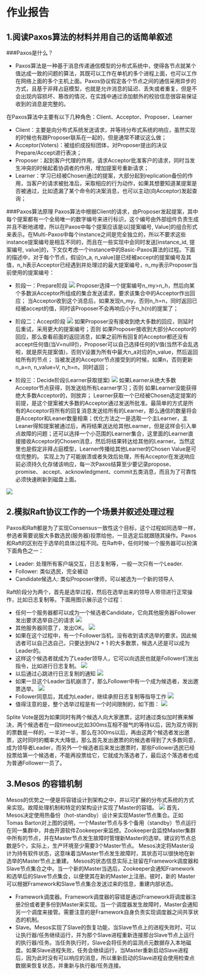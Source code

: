 # 作业报告

## 1.阅读Paxos算法的材料并用自己的话简单叙述
###Paxos是什么？
+ Paxos算法是一种基于消息传递通信模型的分布式系统中，使得各节点就某个值达成一致的问题的算法，其既可以工作在单机的多个进程上面，也可以工作在网络上面的多个主机上面。Paxos协议假定各个节点之间的通信采用异步的方式，且基于非拜占庭模型，也就是允许消息的延迟、丢失或者重复，但是不会出现内容损坏、篡改的情况，在实践中通过添加额外的校验信息很容易保证收到的消息是完整的。

在Paxos算法中主要有以下几种角色：Client、Acceptor、Proposer、Learner
+ Client：主要是向分布式系统发送请求，并等待分布式系统的响应，虽然实现的时候也有跟Proposer联系在一起的，但是通常不建议这么做；
+ Acceptor(Voters)：被组织成投标团体，对Proposer提出的决议Prepare/Accept进行表决；
+ Proposer：起到客户代理的作用，请求Acceptor批准客户的请求，同时当发生冲突的时候起着协调者的作用，增加提案号重新请求；
+ Learner：学习已经被Chosen通过的提案，大部分起到replication备份的作用，当客户的请求被批准后，采取相应的行为动作，如果其想要知道某提案是否被通过，比如遗漏了某个命令的决案消息，也可以主动(向Acceptor)发起查询；

###Paxos算法原理
Paxos算法中根据Client的请求，由Proposer发起提案，其中每个提案都有一个全局唯一的数字编号来进行标识，这个编号由外部组件负责生成并且不断地递增，所以在Paxos中每个提案应该是以[提案编号, Value]的组合形式来表示。在Multi-Paxos中每个instance之间是完全独立的，所以不要求这些instance提案编号是相互不同的，而且在一些实现中会同时发送[instance_id, 提案编号, value]的，下文仅考虑一个instance中的Basic-Paxos算法的过程。下面的描述中，对于每个节点，假设[n_a, n_value]是已经被accept的提案编号及其值，n_h表示Acceptor已经遇到并处理过的最大提案编号，n_my表示Proposer当前使用的提案编号：

+  阶段一：Prepare阶段
![](./1.png)
Proposer选择一个提案编号n_my>n_h，然后向某个多数派Acceptor所组成的集合发送请求，要求该集合中的Acceptor作出回应；
当Acceptor收到这个消息后，如果发现n_my，否则n_h=n，同时返回已经被accept的值，同时该Proposer不会再响应小于n_h(n)的提案了；

+ 阶段二：Accept阶段
![](./2.png)
如果Proposer没有接收到绝大多数的回应，则延时后重试，采用更大的提案编号；否则
如果Proposer接收到大部分Acceptor的回应，那么查看前面的返回消息，如果之前所有回复的Acceptor都还没有accept任何值(当V=null时)，Proposer可以自己选择任何的V值(当然不会乱选啦，就是原先提案值)，否则V设置为所有中最大n_a对应的n_value，然后返回给所有的节点；
当被发送的Acceptor节点接受到的时候，如果n，否则更新n_a=n, n_value=V, n_h=n，同时返回；

+ 阶段三：Decide阶段(Learner获取提案)
![](./3.png)
如果Learner从绝大多数Acceptor节点获得，则发送给所有Learner学习；否则
如果Learner没能获得绝大多数Acceptor的，则放弃；
Learner获取一个已经被Chosen选定提案的前提，是这个提案被大多数的Acceptor通过发送所批准。最简单的方式是所有的Acceptor将所有的回复消息发送给所有的Learner，那么通信的数量将会是Acceptor和Leaner数量相乘；优化方法之一是选取一个主Learner，主Leaner得知提案被通过后，再将结果送达给其他Learner，但是这样会引入单点故障的问题；还可以选择一个小范围的Learner集合，这里面的Learner直接接收Acceptor的Chosen消息，然后将结果转达给其他的Learner。当然这里也是假定非拜占庭模型，Learner传播给其他Learner的Chosen Value是可信完整的。
实现上为了可能崩溃或者失效后处理，所有Acceptor在发送响应前必须持久化存储该响应，每一次Paxos结算至少要记录propose、promise、
accept、acknowledgment、commit五类消息，而且为了可靠性必须快速刷新到磁盘上面。

![](./4.png)

## 2.模拟Raft协议工作的一个场景并叙述处理过程

Paxos和Raft都是为了实现Consensus一致性这个目标，这个过程如同选举一样，参选者需要说服大多数选民(服务器)投票给他，一旦选定后就跟随其操作。Paxos和Raft的区别在于选举的具体过程不同。在Raft中，任何时候一个服务器可以扮演下面角色之一：

+ Leader: 处理所有客户端交互，日志复制等，一般一次只有一个Leader.
+ Follower: 类似选民，完全被动
+ Candidate候选人: 类似Proposer律师，可以被选为一个新的领导人

Raft阶段分为两个，首先是选举过程，然后在选举出来的领导人带领进行正常操作，比如日志复制等。下面用图示展示这个过程：
+ 任何一个服务器都可以成为一个候选者Candidate，它向其他服务器Follower发出要求选举自己的请求
![](./5.png)
+ 其他服务器同意了，发出OK。
![](./6.png)
+ 如果在这个过程中，有一个Follower当机，没有收到请求选举的要求，因此候选者可以自己选自己，只要达到N/2 + 1 的大多数票，候选人还是可以成为Leader的。
+ 这样这个候选者就成为了Leader领导人，它可以向选民也就是Follower们发出指令，比如进行日志复制。
![](./7.png)
+ 以后通过心跳进行日志复制的通知
![](./8.png)
+ 如果一旦这个Leader当机崩溃了，那么Follower中有一个成为候选者，发出邀票选举。
![](./9.png)
+ Follower同意后，其成为Leader，继续承担日志复制等指导工作
![](./10.png)
+ 值得注意的是，整个选举过程是有一个时间限制的，如下图：
![](./11.png)

Splite Vote是因为如果同时有两个候选人向大家邀票，这时通过类似加时赛来解决，两个候选者在一段timeout比如300ms互相不服气的等待以后，因为双方得到的票数是一样的，一半对一半，那么在300ms以后，再由这两个候选者发出邀票，这时同时的概率大大降低，那么首先发出邀票的的候选者得到了大多数同意，成为领导者Leader，而另外一个候选者后来发出邀票时，那些Follower选民已经投票给第一个候选者，不能再投票给它，它就成为落选者了，最后这个落选者也成为普通Follower一员了。

## 3.Mesos 的容错机制
Mesos的优势之一便是将容错设计到架构之中，并以可扩展的分布式系统的方式来实现。故障处理机制和特定的架构设计实现了Master的容错。
![](./12.png)
首先，Mesos决定使用热备份（hot-standby）设计来实现Master节点集合。正如Tomas Barton对上图的说明，一个Master节点与多个备用（standby）节点运行在同一集群中，并由开源软件Zookeeper来监控。Zookeeper会监控Master集群中所有的节点，并在Master节点发生故障时管理新Master的选举。建议的节点总数是5个，实际上，生产环境至少需要3个Master节点。 Mesos决定将Master设计为持有软件状态，这意味着当Master节点发生故障时，其状态可以很快地在新选举的Master节点上重建。 Mesos的状态信息实际上驻留在Framework调度器和Slave节点集合之中。当一个新的Master当选后，Zookeeper会通知Framework和选举后的Slave节点集合，以便使其在新的Master上注册。彼时，新的 Master可以根据Framework和Slave节点集合发送过来的信息，重建内部状态。

+ Framework调度器。Framework调度器的容错是通过Framework将调度器注册2份或者更多份到Master来实现。当一个调度器发生故障时，Master会通知另一个调度来接管。需要注意的是Framework自身负责实现调度器之间共享状态的机制。
+ Slave。Mesos实现了Slave的恢复功能，当Slave节点上的进程失败时，可以让执行器/任务继续运行，并为那个Slave进程重新连接那台Slave节点上运行的执行器/任务。当任务执行时，Slave会将任务的监测点元数据存入本地磁盘。如果Slave进程失败，任务会继续运行，当Master重新启动Slave进程后，因为此时没有可以响应的消息，所以重新启动的Slave进程会使用检查点数据来恢复状态，并重新与执行器/任务连接。

